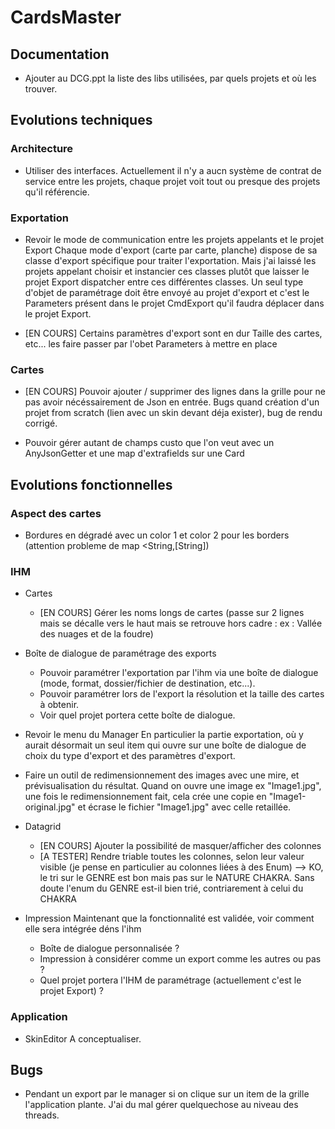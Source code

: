 # CardsMaster

## Documentation

* Ajouter au DCG.ppt la liste des libs utilisées, par quels projets et où les trouver.


## Evolutions techniques

### Architecture

* Utiliser des interfaces.
Actuellement il n'y a aucn système de contrat de service entre les projets, chaque projet voit tout ou presque des projets qu'il référencie.

### Exportation

* Revoir le mode de communication entre les projets appelants et le projet Export
Chaque mode d'export (carte par carte, planche) dispose de sa classe d'export spécifique pour traiter l'exportation.
Mais j'ai laissé les projets appelant choisir et instancier ces classes plutôt que laisser le projet Export dispatcher entre ces différentes classes.
Un seul type d'objet de paramétrage doit être envoyé au projet d'export et c'est le Parameters présent dans le projet CmdExport qu'il faudra déplacer dans le projet Export.

* [EN COURS] Certains paramètres d'export sont en dur
  Taille des cartes, etc... les faire passer par l'obet Parameters à mettre en place

### Cartes

* [EN COURS] Pouvoir ajouter / supprimer des lignes dans la grille pour ne pas avoir nécéssairement de Json en entrée.
Bugs quand création d'un projet from scratch (lien avec un skin devant déja exister), bug de rendu corrigé.

* Pouvoir gérer autant de champs custo que l'on veut avec un AnyJsonGetter et une map d'extrafields sur une Card

  
## Evolutions fonctionnelles

### Aspect des cartes

* Bordures en dégradé avec un color 1 et color 2 pour les borders (attention probleme de map <String,[String])

### IHM

* Cartes
  * [EN COURS] Gérer les noms longs de cartes (passe sur 2 lignes mais se décalle vers le haut mais se retrouve hors cadre : ex : Vallée des nuages et de la foudre)

* Boîte de dialogue de paramétrage des exports
  * Pouvoir paramétrer l'exportation par l'ihm via une boîte de dialogue (mode, format, dossier/fichier de destination, etc...). 
  * Pouvoir paramétrer lors de l'export la résolution et la taille des cartes à obtenir.
  * Voir quel projet portera cette boîte de dialogue.

* Revoir le menu du Manager
En particulier la partie exportation, où y aurait désormait un seul item qui ouvre sur une boîte de dialogue de choix du type d'export et des paramètres d'export.

* Faire un outil de redimensionnement des images avec une mire, et prévisualisation du résultat. Quand on ouvre une image ex "Image1.jpg", une fois le redimensionnement fait,
cela crée une copie en "Image1-original.jpg" et écrase le fichier "Image1.jpg" avec celle retaillée.

* Datagrid
  * [EN COURS] Ajouter la possibilité de masquer/afficher des colonnes
  * [A TESTER] Rendre triable toutes les colonnes, selon leur valeur visible (je pense en particulier au colonnes liées à des Enum)
      --> KO, le tri sur le GENRE est bon mais pas sur le NATURE CHAKRA. Sans doute l'enum du GENRE est-il bien trié, contriarement à celui du CHAKRA

* Impression
Maintenant que la fonctionnalité est validée, voir comment elle sera intégrée déns l'ihm
  * Boîte de dialogue personnalisée ?
  * Impression à considérer comme un export comme les autres ou pas ?
  * Quel projet portera l'IHM de paramétrage (actuellement c'est le projet Export) ?
  
### Application  

* SkinEditor
A conceptualiser.


## Bugs

* Pendant un export par le manager si on clique sur un item de la grille l'application plante. J'ai du mal gérer quelquechose au niveau des threads.

